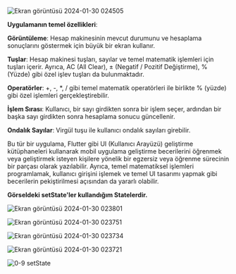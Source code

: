 
![Ekran görüntüsü 2024-01-30 024505](https://github.com/Topkir/Calculator/assets/63725705/71fb8539-0ffa-4846-a8cf-4d784d1621c6)           



**Uygulamanın temel özellikleri**:

**Görüntüleme**: Hesap makinesinin mevcut durumunu ve hesaplama sonuçlarını göstermek için büyük bir ekran kullanır.

**Tuşlar**: Hesap makinesi tuşları, sayılar ve temel matematik işlemleri için tuşları içerir. Ayrıca, AC (All Clear), ± (Negatif / Pozitif Değiştirme), % (Yüzde) gibi özel işlev tuşları da bulunmaktadır.

**Operatörler**: +, -, *, / gibi temel matematik operatörleri ile birlikte % (yüzde) gibi özel işlemleri gerçekleştirebilir.

**İşlem Sırası**: Kullanıcı, bir sayı girdikten sonra bir işlem seçer, ardından bir başka sayı girdikten sonra hesaplama sonucu güncellenir.

**Ondalık Sayılar**: Virgül tuşu ile kullanıcı ondalık sayıları girebilir.

Bu tür bir uygulama, Flutter gibi UI (Kullanıcı Arayüzü) geliştirme kütüphaneleri kullanarak mobil uygulama geliştirme becerilerini öğrenmek 
veya geliştirmek isteyen kişilere yönelik bir egzersiz veya öğrenme sürecinin bir parçası olarak yazılabilir.
Ayrıca, temel matematiksel işlemleri programlamak, kullanıcı girişini işlemek ve temel UI tasarımı yapmak gibi becerilerin pekiştirilmesi açısından da yararlı olabilir.

**Görseldeki setState'ler kullandığım Statelerdir.**

![Ekran görüntüsü 2024-01-30 023801](https://github.com/Topkir/Calculator/assets/63725705/c7953f00-7264-432b-a54a-b763d8c99b7a)

![Ekran görüntüsü 2024-01-30 023751](https://github.com/Topkir/Calculator/assets/63725705/5526f0d7-f920-4575-85ae-fca834c47129)

![Ekran görüntüsü 2024-01-30 023734](https://github.com/Topkir/Calculator/assets/63725705/5b24bed3-025a-4adc-82b1-0c8705d2c8a4)

![Ekran görüntüsü 2024-01-30 023721](https://github.com/Topkir/Calculator/assets/63725705/5698623c-deb5-4339-976c-0f23d8db6651)

![0-9 setState](https://github.com/Topkir/Calculator/assets/63725705/a585fd3b-833d-48a1-a57f-8c687208b605)



